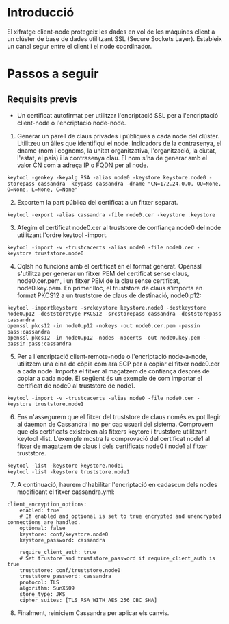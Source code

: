 
# Introducció

El xifratge client-node protegeix les dades en vol de les màquines client a un clúster de base de dades utilitzant SSL (Secure Sockets Layer). Estableix un canal segur entre el client i el node coordinador.

# Passos a seguir
## Requisits previs
-  Un certificat autofirmat per utilitzar l'encriptació SSL per a l'encriptació client-node o l'encriptació node-node.
  
1. Generar un parell de claus privades i públiques a cada node del clúster. Utilitzeu un àlies que identifiqui el node. Indicadors de la contrasenya, el dname (nom i cognoms, la unitat organitzativa, l'organització, la ciutat, l'estat, el país) i la contrasenya clau. El nom s'ha de generar amb el valor CN com a adreça IP o FQDN per al node.
```
keytool -genkey -keyalg RSA -alias node0 -keystore keystore.node0 -storepass cassandra -keypass cassandra -dname "CN=172.24.0.0, OU=None, O=None, L=None, C=None"
```
2. Exportem la part pública del certificat a un fitxer separat.
```
keytool -export -alias cassandra -file node0.cer -keystore .keystore
```
3. Afegim el certificat node0.cer al truststore de confiança node0 del node utilitzant l'ordre keytool -import.
```
keytool -import -v -trustcacerts -alias node0 -file node0.cer -keystore truststore.node0
```
4. Cqlsh no funciona amb el certificat en el format generat. Openssl s'utilitza per generar un fitxer PEM del certificat sense claus, node0.cer.pem, i un fitxer PEM de la clau sense certificat, node0.key.pem.
   En primer lloc, el truststore de claus s'importa en format PKCS12 a un truststore de claus de destinació, node0.p12:
```
keytool -importkeystore -srckeystore keystore.node0 -destkeystore node0.p12 -deststoretype PKCS12 -srcstorepass cassandra -deststorepass cassandra
openssl pkcs12 -in node0.p12 -nokeys -out node0.cer.pem -passin pass:cassandra
openssl pkcs12 -in node0.p12 -nodes -nocerts -out node0.key.pem -passin pass:cassandra
```
5. Per a l'encriptació client-remote-node o l'encriptació node-a-node, utilitzem una eina de còpia com ara SCP per a copiar el fitxer node0.cer a cada node. Importa el fitxer al magatzem de confiança després de copiar a cada node. El següent és un exemple de com importar el certificat de node0 al truststore de node1.
```
keytool -import -v -trustcacerts -alias node0 -file node0.cer -keystore truststore.node1
```
6. Ens n'assegurem que el fitxer del truststore de claus només es pot llegir al daemon de Cassandra i no per cap usuari del sistema.
   Comprovem que els certificats existeixen als fitxers keytore i truststore utilitzant keytool -list. L'exemple mostra la comprovació del certificat node1 al fitxer de magatzem de claus i dels certificats node0 i node1 al fitxer truststore.
```
keytool -list -keystore keystore.node1
keytool -list -keystore truststore.node1
```
7. A continuació, haurem d'habilitar l'encriptació en cadascun dels nodes modificant el fitxer cassandra.yml:
```
client_encryption_options:
    enabled: true
    # If enabled and optional is set to true encrypted and unencrypted connections are handled.
    optional: false
    keystore: conf/keystore.node0 
    keystore_password: cassandra
    
    require_client_auth: true
    # Set trustore and truststore_password if require_client_auth is true
    truststore: conf/truststore.node0
    truststore_password: cassandra
    protocol: TLS
    algorithm: SunX509
    store_type: JKS
    cipher_suites: [TLS_RSA_WITH_AES_256_CBC_SHA]
```
8. Finalment, reiniciem Cassandra per aplicar els canvis.
